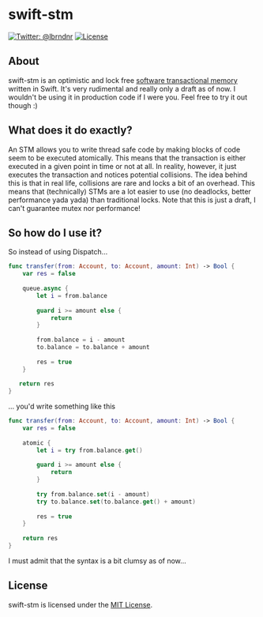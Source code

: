 # swift-stm

[![Twitter: @lbrndnr](https://img.shields.io/badge/contact-@lbrndnr-blue.svg?style=flat)](https://twitter.com/lbrndnr)
[![License](http://img.shields.io/badge/license-MIT-green.svg?style=flat)](https://github.com/lbrndnr/ImagePickerSheetController/blob/master/LICENSE)

## About
swift-stm is an optimistic and lock free [software transactional memory](https://en.wikipedia.org/wiki/Software_transactional_memory) written in Swift. It's very rudimental and really only a draft as of now. I wouldn't be using it in production code if I were you. Feel free to try it out though :)

## What does it do exactly?

An STM allows you to write thread safe code by making blocks of code seem to be executed atomically. This means that the transaction is either executed in a given point in time or not at all. In reality, however, it just executes the transaction and notices potential collisions. 
The idea behind this is that in real life, collisions are rare and locks a bit of an overhead. This means that (technically) STMs are a lot easier to use (no deadlocks, better performance yada yada) than traditional locks.
Note that this is just a draft, I can't guarantee mutex nor performance!

## So how do I use it?

So instead of using Dispatch...

```swift
func transfer(from: Account, to: Account, amount: Int) -> Bool {
    var res = false
    
    queue.async {            
        let i = from.balance
        
        guard i >= amount else {
            return
        }
        
        from.balance = i - amount
       	to.balance = to.balance + amount
        
        res = true
    }
    
   return res
}
```

... you'd write something like this

```swift
func transfer(from: Account, to: Account, amount: Int) -> Bool {
    var res = false
    
    atomic {            
        let i = try from.balance.get()
        
        guard i >= amount else {
            return
        }
        
        try from.balance.set(i - amount)
        try to.balance.set(to.balance.get() + amount)
        
        res = true
    }
    
    return res
}
```

I must admit that the syntax is a bit clumsy as of now...

## License
swift-stm is licensed under the [MIT License](http://opensource.org/licenses/mit-license.php).

